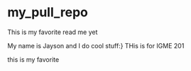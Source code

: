 # my_pull_repo
 
This is my favorite read me yet

My name is Jayson and I do cool stuff:}
THis is for IGME 201

this is my favorite
